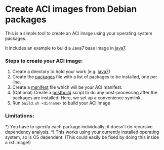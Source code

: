 # Create ACI images from Debian packages

This is a simple tool to create an ACI image using your operating system packages.

It includes an example to build a Java7 base image in [java7](java7).

### Steps to create your ACI image:

1) Create a directory to hold your work (e.g. [java7](java7))
1) Create the [packages](java7/packages) file with a list of packages to be installed, one per line.
1) Create a [manifest](java7/manifest) file which will be your ACI manifest.
1) (Optional) Create a [postbuild](java7/postbuild) script to do any post-processing after the packages are installed.  Here, we set up a convenience symlink.
1) Run `build.sh <dirname>` to build your ACI image

### Limitations:
*) You have to specify each package individually; it doesn't do recursive dependency analysis.
*) This works using your currently installed operating system, so is OS dependent.  (This could easily be fixed by doing this inside a rkt image!)
